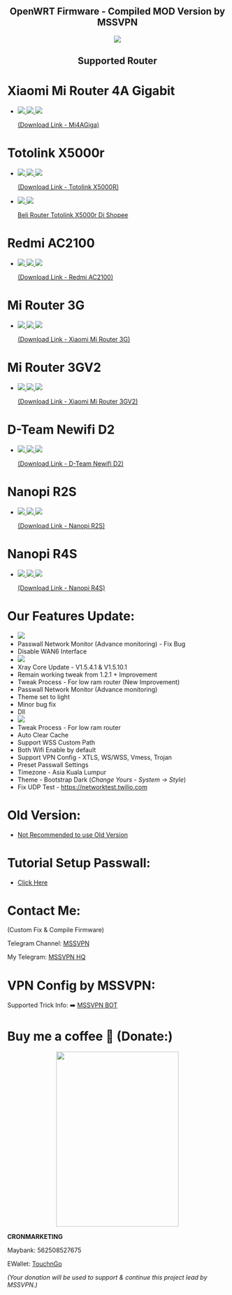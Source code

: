 <h2 align="center">
OpenWRT Firmware - Compiled MOD Version by MSSVPN
</h2>

<p align="center"><img src="https://forum.openwrt.org/uploads/default/original/3X/2/9/2965b316403db302c535cae40139e8c49bbad6e3.png"></p>
<h2 align="center">
Supported Router
</h2>

# Xiaomi Mi Router 4A Gigabit
* <a href="https://github.com/mssvpn/OpenWRT_by_MSSVPN/raw/main/OpenWrt-22.03-MSSVPN%20V1.3.5-Mi4a-Gigabit-squashfs-sysupgrade.bin"><img src="https://img.shields.io/badge/OpenWRT-22.03-orange.svg"> <img src="https://img.shields.io/badge/Passwall-MSSVPN-yellow.svg"> <img src="https://img.shields.io/badge/Version-1.3.5-blue.svg"> <p></p>(Download Link - Mi4AGiga)</a>

# Totolink X5000r
* <a href="https://github.com/mssvpn/OpenWRT_by_MSSVPN/raw/main/OpenWrt-22.03-MSSVPN%20V1.3.5-Totolink-X5000r-squashfs-sysupgrade.bin"><img src="https://img.shields.io/badge/OpenWRT-22.03-orange.svg"> <img src="https://img.shields.io/badge/Passwall-MSSVPN-yellow.svg"> <img src="https://img.shields.io/badge/Version-1.3.5-blue.svg"> <p></p>(Download Link - Totolink X5000R)</a><p></p>
* <a href="https://shopee.com.my/TOTOLINK-X5000R-(AX1800)-WiFi-6-MU-MIMO-Gigabit-Wireless-WiFi-Router-OpenWRT-Stock-Firmware-i.234683885.13110314797?xptdk=1953b9a8-c1fe-4f96-a5fa-5397cbacad6c" target="_blank"><img src="https://img.shields.io/badge/Shopee-Trusted!-orange.svg"> <img src="https://img.shields.io/badge/Shopee-SPayLater-blue.svg"> <p></p>Beli Router Totolink X5000r Di Shopee</a>

# Redmi AC2100
* <a href="https://github.com/mssvpn/OpenWRT_by_MSSVPN/raw/main/OpenWrt-22.03-MSSVPN%20V1.3.5-Redmi-AC2100-squashfs-sysupgrade.bin"><img src="https://img.shields.io/badge/OpenWRT-22.03-orange.svg"> <img src="https://img.shields.io/badge/Passwall-MSSVPN-yellow.svg"> <img src="https://img.shields.io/badge/Version-1.3.5-blue.svg"> <p></p>(Download Link - Redmi AC2100)</a>

# Mi Router 3G
* <a href="https://github.com/mssvpn/OpenWRT_by_MSSVPN/raw/main/OpenWrt-22.03-MSSVPN%20V1.3.5-Mi-3G-squashfs-sysupgrade.bin"><img src="https://img.shields.io/badge/OpenWRT-22.03-orange.svg"> <img src="https://img.shields.io/badge/Passwall-MSSVPN-yellow.svg"> <img src="https://img.shields.io/badge/Version-1.3.5-blue.svg"> <p></p>(Download Link - Xiaomi Mi Router 3G)</a>

# Mi Router 3GV2
* <a href="https://github.com/mssvpn/OpenWRT_by_MSSVPN/raw/main/OpenWrt-22.03-MSSVPN%20V1.3.5-Mi-3G-v2-squashfs-sysupgrade.bin"><img src="https://img.shields.io/badge/OpenWRT-22.03-orange.svg"> <img src="https://img.shields.io/badge/Passwall-MSSVPN-yellow.svg"> <img src="https://img.shields.io/badge/Version-1.3.5-blue.svg"> <p></p>(Download Link - Xiaomi Mi Router 3GV2)</a>

# D-Team Newifi D2
* <a href="https://github.com/mssvpn/OpenWRT_by_MSSVPN/raw/main/OpenWrt-22.03-MSSVPN%20V1.3.5-D-Team-Newifi-D2-squashfs-sysupgrade.bin"><img src="https://img.shields.io/badge/OpenWRT-22.03-orange.svg"> <img src="https://img.shields.io/badge/Passwall-MSSVPN-yellow.svg"> <img src="https://img.shields.io/badge/Version-1.3.5-blue.svg"> <p></p>(Download Link - D-Team Newifi D2)</a>

# Nanopi R2S
* <a href="https://github.com/mssvpn/OpenWRT_by_MSSVPN/raw/main/OpenWrt-22.03-MSSVPN%20V1.3.4-Nanopi-R2S-squashfs-sysupgrade.img.gz"><img src="https://img.shields.io/badge/OpenWRT-22.03-orange.svg"> <img src="https://img.shields.io/badge/Passwall/SSR+/OpenClash-MSSVPN-yellow.svg"> <img src="https://img.shields.io/badge/Version-1.3.5-blue.svg"> <p></p>(Download Link - Nanopi R2S)</a>

# Nanopi R4S
* <a href="https://github.com/mssvpn/OpenWRT_by_MSSVPN/raw/main/OpenWrt-22.03-MSSVPN%20V1.3.4-Nanopi-R4S-squashfs-sysupgrade.img.gz"><img src="https://img.shields.io/badge/OpenWRT-22.03-orange.svg"> <img src="https://img.shields.io/badge/Passwall/SSR+/OpenClash-MSSVPN-yellow.svg"> <img src="https://img.shields.io/badge/Version-1.3.5-blue.svg"> <p></p>(Download Link - Nanopi R4S)</a>

# Our Features Update:
* <img src="https://img.shields.io/badge/Version-1.3.5-blue.svg">
* Passwall Network Monitor (Advance monitoring) - Fix Bug
* Disable WAN6 Interface
* <img src="https://img.shields.io/badge/Version-1.3.4-blue.svg">
* Xray Core Update - V1.5.4.1 & V1.5.10.1
* Remain working tweak from 1.2.1 + Improvement
* Tweak Process - For low ram router (New Improvement)
* Passwall Network Monitor (Advance monitoring)
* Theme set to light
* Minor bug fix
* Dll
* <img src="https://img.shields.io/badge/Version-1.2.1-blue.svg">
* Tweak Process - For low ram router
* Auto Clear Cache
* Support WSS Custom Path
* Both Wifi Enable by default
* Support VPN Config - XTLS, WS/WSS, Vmess, Trojan
* Preset Passwall Settings
* Timezone - Asia Kuala Lumpur
* Theme - Bootstrap Dark
(<i>Change Yours - System -> Style</i>)
* Fix UDP Test - https://networktest.twilio.com

# Old Version:
* <a href="https://github.com/mssvpn/OpenWRT_by_MSSVPN/blob/main/Old%20Version/README.md">Not Recommended to use Old Version</a>

# Tutorial Setup Passwall:
* <a href="https://telegra.ph/Cara-Setup-Pass-Wall---OpenWRT-21023-08-31">Click Here</a>

# Contact Me:
(Custom Fix & Compile Firmware)<p></p>
Telegram Channel: <a href="http://t.me/mssvpn">MSSVPN</a><p></p>
My Telegram: <a href="http://t.me/mssvpn_hq">MSSVPN HQ</a><p></p>

# VPN Config by MSSVPN:
Supported Trick Info: ➡️ <a href="https://t.me/mssvpn_bot">MSSVPN BOT</a>

# Buy me a coffee 🧋 (Donate:)
<p align="center"><img src="https://telegra.ph/file/42d7bf79b27dc90b1cd69.jpg" width="280" height="400"></p>
<p></p>
<b>CRONMARKETING</b><p></p>
Maybank: 562508527675<p></p>
EWallet: <a href="https://payment.tngdigital.com.my/sc/bDLnAXzAbu">TouchnGo</a><p></p>
<i>(Your donation will be used to support & continue this project lead by MSSVPN.)</i>

